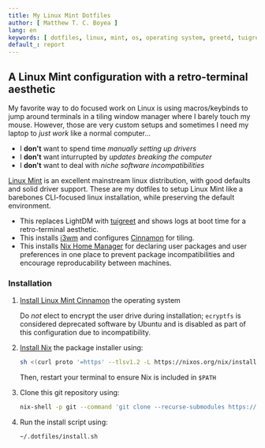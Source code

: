 ```yaml
---
title: My Linux Mint Dotfiles
author: [ Matthew T. C. Boyea ]
lang: en
keywords: [ dotfiles, linux, mint, os, operating system, greetd, tuigreet, cinnamon, i3, i3wm, nix, nix home manager ]
default_: report
---
```

## A Linux Mint configuration with a retro-terminal aesthetic

My favorite way to do focused work on Linux is using macros/keybinds to jump around terminals in a tiling window manager where I barely touch my mouse.
However, those are very custom setups and sometimes I need my laptop to *just work* like a normal computer...

- I **don't** want to spend time *manually setting up drivers*
- I **don't** want inturrupted by *updates breaking the computer*
- I **don't** want to deal with *niche software incompatibilities*

[Linux Mint] is an excellent mainstream linux distribution, with good defaults and solid driver support.
These are my dotfiles to setup Linux Mint like a barebones CLI-focused linux installation, while preserving the default environment.

- This replaces LightDM with [tuigreet] and shows logs at boot time for a retro-terminal aesthetic.
- This installs [i3wm] and configures [Cinnamon] for tiling.
- This installs [Nix Home Manager] for declaring user packages and user preferences in one place to prevent package incompatibilities and encourage reproducability between machines.

### Installation

1. [Install Linux Mint Cinnamon](https://linuxmint.com/download.php) the operating system

   Do *not* elect to encrypt the user drive during installation; `ecryptfs` is considered deprecated software by Ubuntu and is disabled as part of this configuration due to incompatibility.

2. [Install Nix](https://nixos.org/download/) the package installer using:

   ```sh
   sh <(curl proto '=https' --tlsv1.2 -L https://nixos.org/nix/install) --daemon
   ```

   Then, restart your terminal to ensure Nix is included in `$PATH`

3. Clone this git repository using:

   ```sh
   nix-shell -p git --command 'git clone --recurse-submodules https://github.com/mboyea/.dotfiles ~/.dotfiles'
   ```

4. Run the install script using:

   ```sh
   ~/.dotfiles/install.sh
   ```

[Linux Mint]: https://linuxmint.com
[tuigreet]: https://github.com/apognu/tuigreet
[Cinnamon]: https://github.com/linuxmint/cinnamon
[i3wm]: https://i3wm.org/
[Nix Home Manager]: https://github.com/nix-community/home-manager

